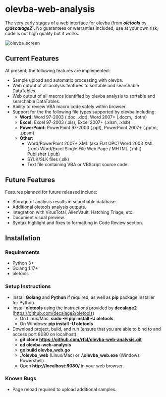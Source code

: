 # olevba-web-analysis
The very early stages of a web interface for olevba (from ***oletools*** by ***@decalage2***). No guarantees or warranties included, use at your own risk, code is not high quality but it works.

![olevba_screen](https://user-images.githubusercontent.com/28194115/138216913-0f630e43-be9a-4101-ac31-19b2e669bf67.png)


## Current Features
At present, the following features are implemented:
- Sample upload and automatic processing with olevba.
- Web output of all analysis features to sortable and searchable DataTables.
- Web output of all macros identified by olevba analysis to sortable and searchable DataTables.
- Ability to review VBA macro code safely within browser.
- Support for the the following file types supported by olevba including: 
  - **Word:** Word 97-2003 (.doc, .dot), Word 2007+ (.docm, .dotm)
  - **Excel:** Excel 97-2003 (.xls), Excel 2007+ (.xlsm, .xlsb) 
  - **PowerPoint:** PowerPoint 97-2003 (.ppt), PowerPoint 2007+ (.pptm, .ppsm) 
  - **Other:** 
    - Word/PowerPoint 2007+ XML (aka Flat OPC) Word 2003 XML (.xml) Word/Excel Single File Web Page / MHTML (.mht) Publisher (.pub) 
    - SYLK/SLK files (.slk) 
    - Text file containing VBA or VBScript source code.


## Future Features
Features planned for future released include:
- Storage of analysis results in searchable database.
- Additional oletools analysis outputs.
- Integration with VirusTotal, AlienVault, Hatching Triage, etc.
- Document visual preview.
- Syntax highlight and fixes to formatting in Code Review section.


## Installation

### Requirements
- Python 3+
- Golang 1.17+
- oletools

### Setup Instructions
- Install **Golang** and **Python** if required, as well as **pip** package installer for Python.
- Install **oletools** using the instructions provided by **decalage2** (https://github.com/decalage2/oletools)
  - On Linux/Mac: **sudo -H pip install -U oletools**
  - On Windows: **pip install -U oletools**
- Download project, build, and run (ensure that you are able to bind to and access port 8080 on localhost):
    - **git clone https://github.com/rfcl/olevba-web-analysis.git**
    - **cd olevba-web-analysis**
    - **go build olevba_web.go**
    - **./olevba_web** (Linux/Mac) or **.\olevba_web.exe** (Windows Powershell)
    - Open **http://localhost:8080/** in your web browser.


### Known Bugs
- Page reload required to upload additional samples.
